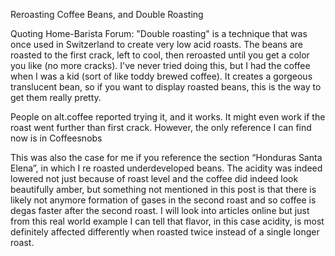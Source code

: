 Reroasting Coffee Beans, and Double Roasting

Quoting Home-Barista Forum:
"Double roasting" is a technique that was once used in Switzerland to create very low acid roasts. The beans are roasted to the first crack, left to cool, then reroasted until you get a color you like (no more cracks). I've never tried doing this, but I had the coffee when I was a kid (sort of like toddy brewed coffee). It creates a gorgeous translucent bean, so if you want to display roasted beans, this is the way to get them really pretty.

People on alt.coffee reported trying it, and it works. It might even work if the roast went further than first crack. However, the only reference I can find now is in Coffeesnobs

This was also the case for me if you reference the section “Honduras Santa Elena”, in which I re roasted underdeveloped beans. The acidity was indeed lowered not just because of roast level and the coffee did indeed look beautifully amber, but something not mentioned in this post is that there is likely not anymore formation of gases in the second roast and so coffee is degas faster after the second roast. I will look into articles online but just from this real world example I can tell that flavor, in this case acidity, is most definitely affected differently when roasted twice instead of a single longer roast.
